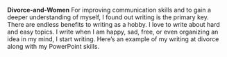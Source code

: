 **Divorce-and-Women**
For improving communication skills and to gain a deeper understanding of myself, I found out writing is the primary key. There are endless benefits to writing as a hobby. I love to write about hard and easy topics. I write when I am happy, sad, free, or even organizing an idea in my mind, I start writing. Here’s an example of my writing at divorce along with my PowerPoint skills. 
